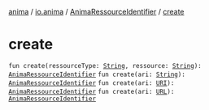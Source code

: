 [anima](../../index.md) / [io.anima](../index.md) / [AnimaRessourceIdentifier](index.md) / [create](./create.md)

# create

`fun create(ressourceType: `[`String`](https://kotlinlang.org/api/latest/jvm/stdlib/kotlin/-string/index.html)`, ressource: `[`String`](https://kotlinlang.org/api/latest/jvm/stdlib/kotlin/-string/index.html)`): `[`AnimaRessourceIdentifier`](index.md)
`fun create(ari: `[`String`](https://kotlinlang.org/api/latest/jvm/stdlib/kotlin/-string/index.html)`): `[`AnimaRessourceIdentifier`](index.md)
`fun create(ari: `[`URI`](https://docs.oracle.com/javase/6/docs/api/java/net/URI.html)`): `[`AnimaRessourceIdentifier`](index.md)
`fun create(ari: `[`URL`](https://docs.oracle.com/javase/6/docs/api/java/net/URL.html)`): `[`AnimaRessourceIdentifier`](index.md)